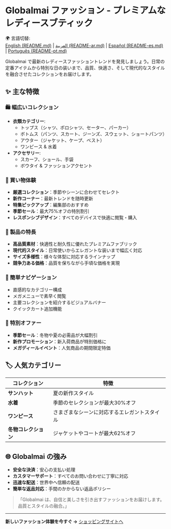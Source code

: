 
# Globalmai ファッション - プレミアムなレディースブティック

🌍 言語切替:  
[English (README.md)](README.md) | [العربية (README-ar.md)](README-ar.md) | [Español (README-es.md)](README-es.md) | [Português (README-pt.md)](README-pt.md)

Globalmai で最新のレディースファッショントレンドを発見しましょう。日常の定番アイテムから特別な日の装いまで、品質、快適さ、そして現代的なスタイルを融合させたコレクションをお届けします。

## ✨ 主な特徴

### 🛍️ 幅広いコレクション
- **衣類カテゴリー**:
  - トップス（シャツ、ポロシャツ、セーター、パーカー）
  - ボトムス（パンツ、スカート、ジーンズ、スウェット、ショートパンツ）
  - アウター（ジャケット、ケープ、ベスト）
  - ワンピース & 水着
- **アクセサリー**:
  - スカーフ、ショール、手袋
  - ボウタイ & ファッションアクセント

### 🌟 買い物体験
- **厳選コレクション**：季節やシーンに合わせてセレクト
- **新作コーナー**：最新トレンドを随時更新
- **特集ピックアップ**：編集部のおすすめ
- **季節セール**：最大75%オフの特別割引
- **レスポンシブデザイン**：すべてのデバイスで快適に閲覧・購入

### 🎯 製品の特長
- **高品質素材**：快適性と耐久性に優れたプレミアムファブリック
- **現代的スタイル**：日常使いからエレガントな装いまで幅広く対応
- **サイズ多様性**：様々な体型に対応するラインナップ
- **競争力ある価格**：品質を保ちながら手頃な価格を実現

### 🛒 簡単ナビゲーション
- 直感的なカテゴリー構成
- メガメニューで素早く閲覧
- 主要コレクションを紹介するビジュアルバナー
- クイックカート追加機能

### 💌 特別オファー
- **季節セール**：冬物や夏の必需品が大幅割引
- **新作プロモーション**：新入荷商品が特別価格に
- **メガディールイベント**：人気商品の期間限定特価

## 🏷️ 人気カテゴリー
| コレクション | 特徴 |
|--------------|------|
| **サンハット** | 夏の新作スタイル |
| **水着** | 季節のセレクションが最大30%オフ |
| **ワンピース** | さまざまなシーンに対応するエレガントスタイル |
| **冬物コレクション** | ジャケットやコートが最大62%オフ |

## 🌐 Globalmai の強み
- **安全な決済**：安心の支払い処理
- **カスタマーサポート**：すべてのお問い合わせに丁寧に対応
- **迅速な配送**：世界中へ信頼の配送
- **簡単な返品対応**：手間のかからない返品ポリシー

> 「Globalmai は、自信と美しさを引き出すファッションをお届けします。品質とスタイルの融合。」

---

**新しいファッション体験を今すぐ →** [ショッピングサイトへ](https://www.globalmai.com)
